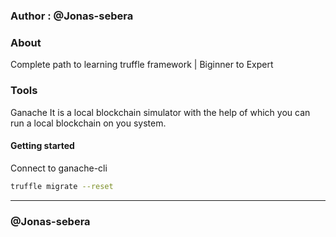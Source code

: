 ### Author : @Jonas-sebera

### About 
Complete path to learning truffle framework | Biginner to Expert

### Tools
   Ganache
It is a local blockchain simulator with the help of which you can run a local blockchain on you system.

#### Getting started

Connect to ganache-cli
```sh
truffle migrate --reset
```
<hr>

### @Jonas-sebera